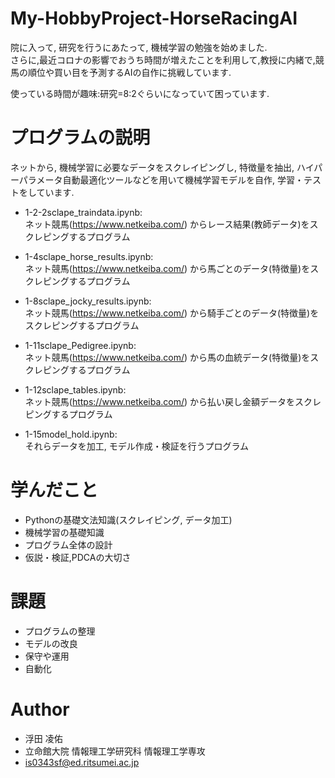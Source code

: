 # My-HobbyProject-HorseRacingAI
院に入って, 研究を行うにあたって, 機械学習の勉強を始めました.<br> 
さらに,最近コロナの影響でおうち時間が増えたことを利用して,教授に内緒で,競馬の順位や買い目を予測するAIの自作に挑戦しています.

使っている時間が趣味:研究=8:2ぐらいになっていて困っています.

# プログラムの説明
ネットから, 機械学習に必要なデータをスクレイピングし, 特徴量を抽出, ハイパーパラメータ自動最適化ツールなどを用いて機械学習モデルを自作, 学習・テストをしています.<br>

* 1-2-2sclape_traindata.ipynb:<br>
ネット競馬(https://www.netkeiba.com/) からレース結果(教師データ)をスクレピングするプログラム
* 1-4sclape_horse_results.ipynb:<br>
ネット競馬(https://www.netkeiba.com/) から馬ごとのデータ(特徴量)をスクレピングするプログラム
* 1-8sclape_jocky_results.ipynb:<br>
ネット競馬(https://www.netkeiba.com/) から騎手ごとのデータ(特徴量)をスクレピングするプログラム
* 1-11sclape_Pedigree.ipynb:<br>
ネット競馬(https://www.netkeiba.com/) から馬の血統データ(特徴量)をスクレピングするプログラム
* 1-12sclape_tables.ipynb:<br>
ネット競馬(https://www.netkeiba.com/) から払い戻し金額データをスクレピングするプログラム

* 1-15model_hold.ipynb:<br>
それらデータを加工, モデル作成・検証を行うプログラム

# 学んだこと
* Pythonの基礎文法知識(スクレイピング, データ加工)
* 機械学習の基礎知識
* プログラム全体の設計
* 仮説・検証,PDCAの大切さ

# 課題
* プログラムの整理
* モデルの改良
* 保守や運用
* 自動化

# Author
* 浮田 凌佑
* 立命館大院 情報理工学研究科 情報理工学専攻
* is0343sf@ed.ritsumei.ac.jp

